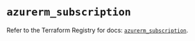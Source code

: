 # `azurerm_subscription`

Refer to the Terraform Registry for docs: [`azurerm_subscription`](https://registry.terraform.io/providers/hashicorp/azurerm/4.2.0/docs/resources/subscription).
